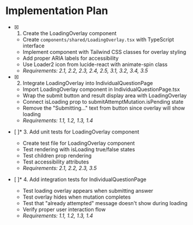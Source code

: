 # Implementation Plan

- [x] 1. Create the LoadingOverlay component




  - Create `components/shared/LoadingOverlay.tsx` with TypeScript interface
  - Implement component with Tailwind CSS classes for overlay styling
  - Add proper ARIA labels for accessibility
  - Use Loader2 icon from lucide-react with animate-spin class
  - _Requirements: 2.1, 2.2, 2.3, 2.4, 2.5, 3.1, 3.2, 3.4, 3.5_

- [x] 2. Integrate LoadingOverlay into IndividualQuestionPage





  - Import LoadingOverlay component in IndividualQuestionPage.tsx
  - Wrap the submit button and result display area with LoadingOverlay
  - Connect isLoading prop to submitAttemptMutation.isPending state
  - Remove the "Submitting..." text from button since overlay will show loading
  - _Requirements: 1.1, 1.2, 1.3, 1.4_

- [ ]* 3. Add unit tests for LoadingOverlay component
  - Create test file for LoadingOverlay component
  - Test rendering with isLoading true/false states
  - Test children prop rendering
  - Test accessibility attributes
  - _Requirements: 2.1, 2.2, 2.3, 3.5_

- [ ]* 4. Add integration tests for IndividualQuestionPage
  - Test loading overlay appears when submitting answer
  - Test overlay hides when mutation completes
  - Test that "already attempted" message doesn't show during loading
  - Verify proper user interaction flow
  - _Requirements: 1.1, 1.2, 1.3, 1.4_